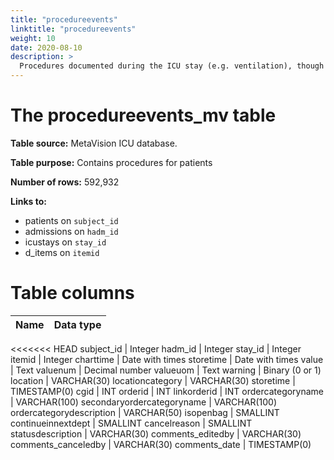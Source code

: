 ```yaml
---
title: "procedureevents"
linktitle: "procedureevents"
weight: 10
date: 2020-08-10
description: >
  Procedures documented during the ICU stay (e.g. ventilation), though not necessarily conducted within the ICU (e.g. x-ray imaging).
---
```



# The procedureevents_mv table

**Table source:** MetaVision ICU database.

**Table purpose:** Contains procedures for patients

**Number of rows:** 592,932

**Links to:**

* patients on `subject_id`
* admissions on `hadm_id`
* icustays on `stay_id`
* d_items on `itemid`

<!-- # Important considerations -->

# Table columns


Name | Data type
---- | --------
<<<<<<< HEAD
subject\_id | Integer
hadm\_id | Integer
stay\_id | Integer
itemid | Integer
charttime | Date with times
storetime | Date with times
value | Text
valuenum | Decimal number
valueuom | Text
warning | Binary (0 or 1)
location |  VARCHAR(30)
locationcategory |  VARCHAR(30)
storetime |  TIMESTAMP(0)
cgid  |  INT
orderid |  INT
linkorderid |  INT
ordercategoryname |  VARCHAR(100)
secondaryordercategoryname |  VARCHAR(100)
ordercategorydescription |  VARCHAR(50)
isopenbag |  SMALLINT
continueinnextdept |  SMALLINT
cancelreason |  SMALLINT
statusdescription |  VARCHAR(30)
comments_editedby |  VARCHAR(30)
comments_canceledby |  VARCHAR(30)
comments_date |  TIMESTAMP(0)

<!--

=======
SUBJECT\_ID | Integer
HADM\_ID | Integer
STAY\_ID | Integer
ITEMID | Integer
CHARTTIME | Date with times
STORETIME | Date with times
VALUE | Text
VALUENUM | Decimal number
VALUEUOM | Text
WARNING | Binary (0 or 1)
LOCATION |  VARCHAR(30)
LOCATIONCATEGORY |  VARCHAR(30)
STORETIME |  TIMESTAMP(0)
CGID  |  INT
ORDERID |  INT
LINKORDERID |  INT
ORDERCATEGORYNAME |  VARCHAR(100)
SECONDARYORDERCATEGORYNAME |  VARCHAR(100)
ORDERCATEGORYDESCRIPTION |  VARCHAR(50)
ISOPENBAG |  SMALLINT
CONTINUEINNEXTDEPT |  SMALLINT
CANCELREASON |  SMALLINT
STATUSDESCRIPTION |  VARCHAR(30)
COMMENTS_EDITEDBY |  VARCHAR(30)
COMMENTS_CANCELEDBY |  VARCHAR(30)
COMMENTS_DATE |  TIMESTAMP(0)

<!--
>>>>>>> 93c1ec5 (Move /iv/ under docs directory: /docs/iv)
# Detailed Description

## `subject_id`, `hadm_id`

Identifiers which specify the patient: `subject_id` is unique to a patient and `hadm_id` is unique to a patient hospital stay.

## `PROC_SEQ_NUM`

`PROC_SEQ_NUM` provides the order in which the procedures were performed.

## `ICD9_CODE`

`CODE` provides the code for the given procedure. 

-->


<!-- 
## `CGID`

`CGID` is the identifier for the caregiver who validated the given measurement.

-->
